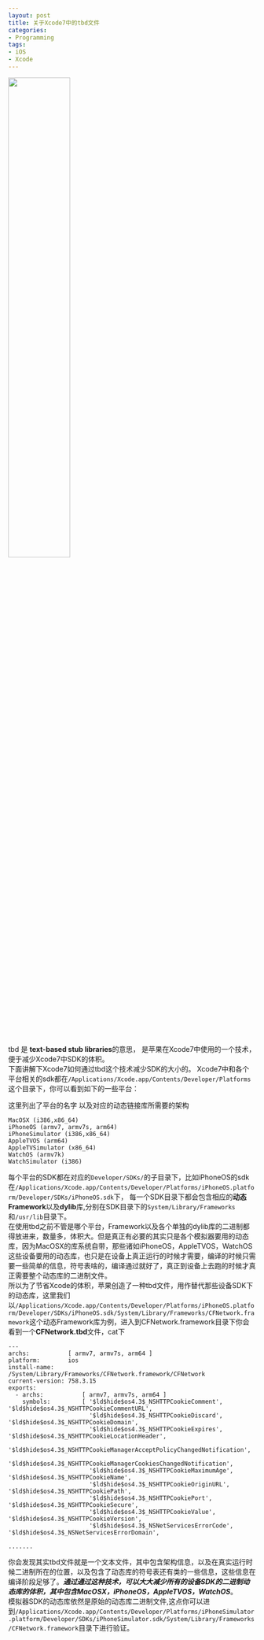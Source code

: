 ```yaml
---
layout: post
title: 关于Xcode7中的tbd文件
categories:
- Programming
tags:
- iOS
- Xcode
---
```


   
<img src="http://ww3.sinaimg.cn/large/65cc0af7jw1f2gfe8bc7yj20ax0ckwg6.jpg" style="width: 50%; height: 50%"/>​   


tbd 是 **text-based stub libraries**的意思，
是苹果在Xcode7中使用的一个技术，便于减少Xcode7中SDK的体积。   
下面讲解下Xcode7如何通过tbd这个技术减少SDK的大小的。
Xcode7中和各个平台相关的sdk都在`/Applications/Xcode.app/Contents/Developer/Platforms` 这个目录下，你可以看到如下的一些平台：

这里列出了平台的名字 以及对应的动态链接库所需要的架构

```
MacOSX (i386,x86_64)
iPhoneOS (armv7, armv7s, arm64)
iPhoneSimulator (i386,x86_64)
AppleTVOS (arm64)
AppleTVSimulator (x86_64)
WatchOS (armv7k)
WatchSimulator (i386)
```


每个平台的SDK都在对应的`Developer/SDKs/`的子目录下，比如iPhoneOS的sdk在`/Applications/Xcode.app/Contents/Developer/Platforms/iPhoneOS.platform/Developer/SDKs/iPhoneOS.sdk`下，
每一个SDK目录下都会包含相应的**动态Framework**以及**dylib**库,分别在SDK目录下的`System/Library/Frameworks`和`/usr/lib`目录下。   
在使用tbd之前不管是哪个平台，Framework以及各个单独的dylib库的二进制都得放进来，数量多，体积大。但是真正有必要的其实只是各个模拟器要用的动态库，因为MacOSX的库系统自带，那些诸如iPhoneOS，AppleTVOS，WatchOS这些设备要用的动态库，也只是在设备上真正运行的时候才需要，编译的时候只需要一些简单的信息，符号表啥的，编译通过就好了，真正到设备上去跑的时候才真正需要整个动态库的二进制文件。   
所以为了节省Xcode的体积，苹果创造了一种tbd文件，用作替代那些设备SDK下的动态库，这里我们以`/Applications/Xcode.app/Contents/Developer/Platforms/iPhoneOS.platform/Developer/SDKs/iPhoneOS.sdk/System/Library/Frameworks/CFNetwork.framework`这个动态Framework库为例，进入到CFNetwork.framework目录下你会看到一个**CFNetwork.tbd**文件，cat下

```
---
archs:           [ armv7, armv7s, arm64 ]
platform:        ios
install-name:    /System/Library/Frameworks/CFNetwork.framework/CFNetwork
current-version: 758.3.15
exports:         
  - archs:           [ armv7, armv7s, arm64 ]
    symbols:         [ '$ld$hide$os4.3$_NSHTTPCookieComment', '$ld$hide$os4.3$_NSHTTPCookieCommentURL', 
                       '$ld$hide$os4.3$_NSHTTPCookieDiscard', '$ld$hide$os4.3$_NSHTTPCookieDomain', 
                       '$ld$hide$os4.3$_NSHTTPCookieExpires', '$ld$hide$os4.3$_NSHTTPCookieLocationHeader', 
                       '$ld$hide$os4.3$_NSHTTPCookieManagerAcceptPolicyChangedNotification', 
                       '$ld$hide$os4.3$_NSHTTPCookieManagerCookiesChangedNotification', 
                       '$ld$hide$os4.3$_NSHTTPCookieMaximumAge', '$ld$hide$os4.3$_NSHTTPCookieName', 
                       '$ld$hide$os4.3$_NSHTTPCookieOriginURL', '$ld$hide$os4.3$_NSHTTPCookiePath', 
                       '$ld$hide$os4.3$_NSHTTPCookiePort', '$ld$hide$os4.3$_NSHTTPCookieSecure', 
                       '$ld$hide$os4.3$_NSHTTPCookieValue', '$ld$hide$os4.3$_NSHTTPCookieVersion', 
                       '$ld$hide$os4.3$_NSNetServicesErrorCode', '$ld$hide$os4.3$_NSNetServicesErrorDomain',

.......
```

你会发现其实tbd文件就是一个文本文件，其中包含架构信息，以及在真实运行时候二进制所在的位置，以及包含了动态库的符号表还有类的一些信息，这些信息在编译阶段足够了。***通过通过这种技术，可以大大减少所有的设备SDK的二进制动态库的体积，其中包含MacOSX，iPhoneOS，AppleTVOS，WatchOS***。   
模拟器SDK的动态库依然是原始的动态库二进制文件,这点你可以进到`/Applications/Xcode.app/Contents/Developer/Platforms/iPhoneSimulator.platform/Developer/SDKs/iPhoneSimulator.sdk/System/Library/Frameworks/CFNetwork.framework`目录下进行验证。
